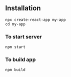 ## Installation

```
npx create-react-app my-app
cd my-app
```

### To start server

```
npm start
```

### To build app

```
npm build
```
